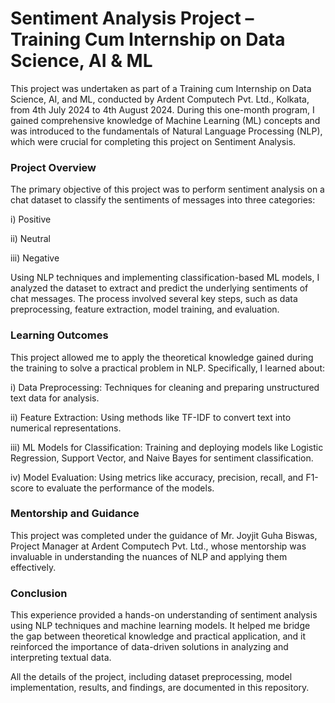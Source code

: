 # Sentiment Analysis Project – Training Cum Internship on Data Science, AI & ML
This project was undertaken as part of a Training cum Internship on Data Science, AI, and ML, conducted by Ardent Computech Pvt. Ltd., Kolkata, from 4th July 2024 to 4th August 2024. During this one-month program, I gained comprehensive knowledge of Machine Learning (ML) concepts and was introduced to the fundamentals of Natural Language Processing (NLP), which were crucial for completing this project on Sentiment Analysis.

### Project Overview
The primary objective of this project was to perform sentiment analysis on a chat dataset to classify the sentiments of messages into three categories:

i) Positive

ii) Neutral

iii) Negative

Using NLP techniques and implementing classification-based ML models, I analyzed the dataset to extract and predict the underlying sentiments of chat messages. The process involved several key steps, such as data preprocessing, feature extraction, model training, and evaluation.

### Learning Outcomes
This project allowed me to apply the theoretical knowledge gained during the training to solve a practical problem in NLP. Specifically, I learned about:

i) Data Preprocessing: Techniques for cleaning and preparing unstructured text data for analysis.

ii) Feature Extraction: Using methods like TF-IDF to convert text into numerical representations.

iii) ML Models for Classification: Training and deploying models like Logistic Regression, Support Vector, and Naive Bayes for sentiment classification.

iv) Model Evaluation: Using metrics like accuracy, precision, recall, and F1-score to evaluate the performance of the models.

### Mentorship and Guidance
This project was completed under the guidance of Mr. Joyjit Guha Biswas, Project Manager at Ardent Computech Pvt. Ltd., whose mentorship was invaluable in understanding the nuances of NLP and applying them effectively.

### Conclusion
This experience provided a hands-on understanding of sentiment analysis using NLP techniques and machine learning models. It helped me bridge the gap between theoretical knowledge and practical application, and it reinforced the importance of data-driven solutions in analyzing and interpreting textual data.

All the details of the project, including dataset preprocessing, model implementation, results, and findings, are documented in this repository.
